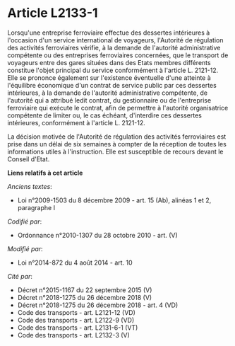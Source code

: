 # Article L2133-1

Lorsqu'une entreprise ferroviaire effectue des dessertes intérieures à l'occasion d'un service international de voyageurs,
l'Autorité de régulation des activités ferroviaires vérifie, à la demande de l'autorité administrative compétente ou des
entreprises ferroviaires concernées, que le transport de voyageurs entre des gares situées dans des Etats membres différents
constitue l'objet principal du service conformément à l'article L. 2121-12. Elle se prononce également sur l'existence
éventuelle d'une atteinte à l'équilibre économique d'un contrat de service public par ces dessertes intérieures, à la demande
de l'autorité administrative compétente, de l'autorité qui a attribué ledit contrat, du gestionnaire ou de l'entreprise
ferroviaire qui exécute le contrat, afin de permettre à l'autorité organisatrice compétente de limiter ou, le cas échéant,
d'interdire ces dessertes intérieures, conformément à l'article L. 2121-12.

La décision motivée de l'Autorité de régulation des activités ferroviaires est prise dans un délai de six semaines à compter
de la réception de toutes les informations utiles à l'instruction. Elle est susceptible de recours devant le Conseil d'Etat.

**Liens relatifs à cet article**

_Anciens textes_:

  - Loi n°2009-1503 du 8 décembre 2009 - art. 15 (Ab), alinéas 1 et 2, paragraphe I

_Codifié par_:

  - Ordonnance n°2010-1307 du 28 octobre 2010 - art. (V)

_Modifié par_:

  - Loi n°2014-872 du 4 août 2014 - art. 10

_Cité par_:

  - Décret n°2015-1167 du 22 septembre 2015 (V)
  - Décret n°2018-1275 du 26 décembre 2018 (V)
  - Décret n°2018-1275 du 26 décembre 2018 - art. 4 (VD)
  - Code des transports - art. L2121-12 (VD)
  - Code des transports - art. L2122-9 (VD)
  - Code des transports - art. L2131-6-1 (VT)
  - Code des transports - art. L2132-3 (V)
